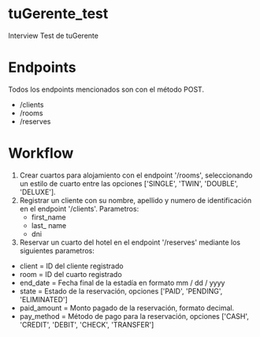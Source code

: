 # tuGerente_test
Interview Test de tuGerente
# Endpoints 
Todos los endpoints mencionados son con el método POST.
- /clients
- /rooms
- /reserves

# Workflow
1. Crear cuartos para alojamiento con el endpoint '/rooms', seleccionando un estilo de cuarto entre las opciones ['SINGLE', 'TWIN', 'DOUBLE', 'DELUXE'].
2. Registrar un cliente con su nombre, apellido y numero de identificación en el endpoint '/clients'.
  Parametros:
    - first_name
    - last_ name
    - dni
3. Reservar un cuarto del hotel en el endpoint '/reserves' mediante los siguientes parametros:
  - client = ID del cliente registrado
  - room = ID del cuarto registrado
  - end_date = Fecha final de la estadía en formato mm / dd / yyyy 
  - state = Estado de la reservación, opciones ['PAID', 'PENDING', 'ELIMINATED']
  - paid_amount = Monto pagado de la reservación, formato decimal.
  - pay_method = Método de pago para la reservación, opciones ['CASH', 'CREDIT', 'DEBIT', 'CHECK', 'TRANSFER']
